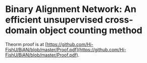# Binary Alignment Network: An efficient unsupervised cross-domain object counting method

Theorm proof is at [https://github.com/Hi-FishU/BiAN/blob/master/Proof.pdf](https://github.com/Hi-FishU/BiAN/blob/master/Proof.pdf).

